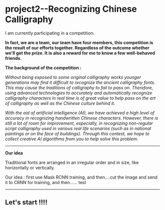# project2--Recognizing Chinese Calligraphy

I am currently participating in a competition.

**In fact, we are a team, our team have four members, this competition is the result of our efforts together. Regardless of the outcome whether we'll get the prize. It is also a reward for me to know a few well-behaved friends.**

**The background of the competition :**

*Without being exposed to some original calligraphy works younger generations may find it difficult to recognize the ancient calligraphy fonts. This may cause the traditions of calligraphy to fail to pass on. Therefore, using advanced technologies to accurately and automatically recognize calligraphy characters in real time is of great value to help pass on the art of calligraphy as well as the Chinese culture behind it.*

*With the aid of artificial intelligence (AI), we have achieved a high level of accuracy in recognizing handwritten Chinese characters. However, there is still a lot of room for improvement, especially, in recognizing non-regular script calligraphy used in various real life scenarios (such as in national paintings or on the face of buildings). Through this contest, we hope to collect creative AI algorithms from you to help solve this problem.*

------

**Our idea**

Traditional fonts are arranged in an irregular order and in size, like horizontally or vertically.

Our idea : first use Mask RCNN training, and then....cut the image and send it to CRNN for training, and then...... test

------

## Let's start !!!!

